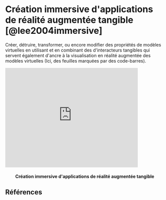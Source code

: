 # Création immersive d'applications de réalité augmentée tangible [@lee2004immersive]

Créer, détruire, transformer, ou encore modifier des propriétés de modèles virtuelles en utilisant et en combinant des d'interacteurs tangibles qui servent également d'ancre à la visualisation en réalité augmentée des modèles virtuelles (Ici, des feuilles marquées par des code-barres).

<iframe width="420" height="315" src="https://www.youtube.com/embed/ssuH2KICJpo" frameborder="0" allowfullscreen></iframe>
<h4 style="text-align:center">Création immersive d'applications de réalité augmentée tangible</h4>

## Références